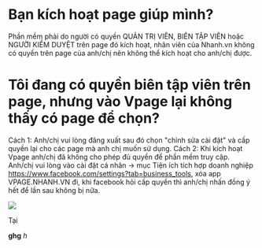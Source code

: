 # Bạn kích hoạt page giúp mình?
Phần mềm phải do người có quyền QUẢN TRỊ VIÊN, BIÊN TẬP VIÊN hoặc NGƯỜI KIỂM DUYỆT trên page đó kích hoạt, nhân viên của Nhanh.vn không có quyền trên page của anh/chị nên không thể kích hoạt cho anh/chị được.
# Tôi đang có quyền biên tập viên trên page, nhưng vào Vpage lại không thấy có page để chọn?
Cách 1: Anh/chị vui lòng đăng xuất sau đó chọn "chỉnh sửa cài đặt" và cấp quyền lại cho các page mà anh chị muốn sử dụng.
Cách 2: Khi kích hoạt Vpage anh/chị đã không cho phép đủ quyền để phần mềm truy cập. Anh/chị vui lòng vào cài đặt cá nhân →  mục Tiện ích tích hợp doanh nghiệp https://www.facebook.com/settings?tab=business_tools, xóa app VPAGE.NHANH.VN đi, khi facebook hỏi cấp quyền thì anh/chị nhấn đồng ý hết để lần sau không bị nữa.

![](https://raw.githubusercontent.com/nhanhapi/manual/master/docs/vpage/img/B%C3%ACnh%20lu%E1%BA%ADn.png)

Tại [](https://nhanh.vn/manual/item/view?id=510)

**ghg**
*h*
